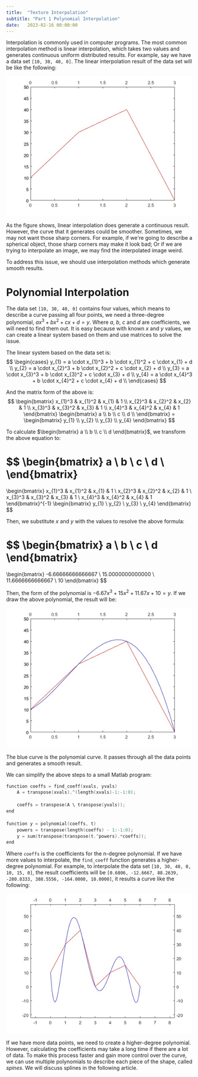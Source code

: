 ```yaml
---
title:  "Texture Interpolation"
subtitle: "Part 1 Polynomial Interpolation"
date:   2023-02-16 00:00:00
---
```


Interpolation is commonly used in computer programs. The most common interpolation method is linear interpolation, which takes two values and generates continuous uniform distributed results. For example, say we have a data set `[10, 30, 40, 0]`. The linear interpolation result of the data set will be like the following:

![Linear Interpolation](/images/1-interpolation-polynomial.md/linear.jpg)

As the figure shows, linear interpolation does generate a continuous result. However, the curve that it generates could be smoother. Sometimes, we may not want those sharp corners. For example, if we're going to describe a spherical object, those sharp corners may make it look bad; Or if we are trying to interpolate an image, we may find the interpolated image weird.

To address this issue, we should use interpolation methods which generate smooth results.

# Polynomial Interpolation

The data set `[10, 30, 40, 0]` contains four values, which means to describe a curve passing all four points, we need a three-degree polynomial, $ax^3+bx^2+cx+d=y$. Where $a$, $b$, $c$ and $d$ are coefficients, we will need to find them out. It is easy because with known $x$ and $y$ values, we can create a linear system based on them and use matrices to solve the issue.

The linear system based on the data set is:
$$
\begin{cases}
y_{1} = a \cdot x_{1}^3 + b \cdot x_{1}^2 + c \cdot x_{1} + d \\ 
y_{2} = a \cdot x_{2}^3 + b \cdot x_{2}^2 + c \cdot x_{2} + d \\ 
y_{3} = a \cdot x_{3}^3 + b \cdot x_{3}^2 + c \cdot x_{3} + d \\ 
y_{4} = a \cdot x_{4}^3 + b \cdot x_{4}^2 + c \cdot x_{4} + d \\ 
\end{cases}
$$

And the matrix form of the above is:
$$
\begin{bmatrix}
x_{1}^3 & x_{1}^2 & x_{1} & 1 \\
x_{2}^3 & x_{2}^2 & x_{2} & 1 \\
x_{3}^3 & x_{3}^2 & x_{3} & 1 \\
x_{4}^3 & x_{4}^2 & x_{4} & 1
\end{bmatrix}
\begin{bmatrix}
a \\
b \\
c \\
d \\
\end{bmatrix} = 
\begin{bmatrix}
y_{1} \\
y_{2} \\
y_{3} \\
y_{4}
\end{bmatrix}
$$

To calculate $\begin{bmatrix} a \\ b \\ c \\ d \end{bmatrix}$, we transform the above equation to:

$$
\begin{bmatrix}
a \\
b \\
c \\
d \\
\end{bmatrix}
=
\begin{bmatrix}
x_{1}^3 & x_{1}^2 & x_{1} & 1 \\
x_{2}^3 & x_{2}^2 & x_{2} & 1 \\
x_{3}^3 & x_{3}^2 & x_{3} & 1 \\
x_{4}^3 & x_{4}^2 & x_{4} & 1
\end{bmatrix}^{-1}
\begin{bmatrix}
y_{1} \\
y_{2} \\
y_{3} \\
y_{4}
\end{bmatrix}
$$

Then, we substitute $x$ and $y$ with the values to resolve the above formula:

$$
\begin{bmatrix}
a \\
b \\
c \\
d
\end{bmatrix}
=
\begin{bmatrix}
-6.66666666666667 \\ 
15.0000000000000 \\ 
11.6666666666667 \\ 
10 
\end{bmatrix}
$$

Then, the form of the polynomial is $-6.67x^3+15x^2+11.67x+10=y$.
If we draw the above polynomial, the result will be:

![Polynomial](/images/1-interpolation-polynomial.md/polynomial.jpg)

The blue curve is the polynomial curve. It passes through all the data points and generates a smooth result. 

We can simplify the above steps to a small Matlab program:
```c
function coeffs = find_coeff(xvals, yvals)
    A = transpose(xvals).^(length(xvals)-1:-1:0);

    coeffs = transpose(A \ transpose(yvals));
end

function y = polynomial(coeffs, t)
    powers = transpose(length(coeffs) - 1:-1:0);
    y = sum(transpose(transpose(t.^powers).*coeffs));
end

```
Where `coeffs` is the coefficients for the n-degree polynomial. If we have more values to interpolate, the `find_coeff` function generates a higher-degree polynomial. For example, to interpolate the data set `[10, 30, 40, 0, 10, 15, 0]`, the result coefficients will be `[0.6806, -12.6667, 88.2639, -280.8333, 388.5556, -164.0000, 10.0000]`, it results a curve like the following:

![Higher-Degree Polynomial](/images/1-interpolation-polynomial.md/higher-degree.jpg)

If we have more data points, we need to create a higher-degree polynomial. However, calculating the coefficients may take a long time if there are a lot of data. To make this process faster and gain more control over the curve, we can use multiple polynomials to describe each piece of the shape, called *spines*. We will discuss splines in the following article.
